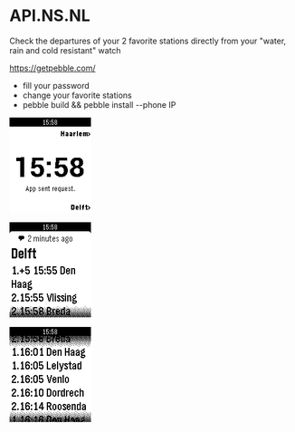 API.NS.NL
=========

Check the departures of your 2 favorite stations directly from your "water, rain and cold resistant" watch

https://getpebble.com/


- fill your password
- change your favorite stations
- pebble build && pebble install --phone IP


![Watch face](https://github.com/dewagter/pebbleapps/blob/master/ns/screenshot1.png "App screen")

![Departures](https://github.com/dewagter/pebbleapps/blob/master/ns/screenshot2.png "Departure message")

![More](https://github.com/dewagter/pebbleapps/blob/master/ns/screenshot3.png "Scroll down")

